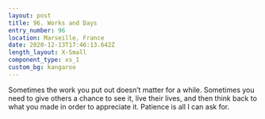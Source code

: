 ```yaml
---
layout: post
title: 96. Works and Days
entry_number: 96
location: Marseille, France
date: 2020-12-13T17:46:13.642Z
length_layout: X-Small
component_type: xs_1
custom_bg: kangaroo
---
```

Sometimes the work you put out doesn’t matter for a while. Sometimes you need to give others a chance to see it, live their lives, and then think back to what you made in order to appreciate it. Patience is all I can ask for.